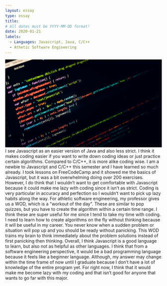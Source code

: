 ```yaml
---
layout: essay
type: essay
title: 
# All dates must be YYYY-MM-DD format!
date: 2020-01-21
labels:
  - Languages: Javascript, Java, C/C++
  - Athetic Software Engineering
---
```


<img class="ui medium left floated image" src="../images/java.jpeg">
I see Javascript as an easier version of Java and also less strict.  I think it makes coding easier if you want to write down coding ideas or just practice certain algorithms.  Compared to C/C++, it is more alike coding wise.  I am a newbie to Javascript and C/C++ this semester and I have learned so much already.  I took lessons on FreeCodeCamp and it showed me the basics of Javascript, but it was a bit overwhelming doing over 200 exercises. However, I do think that I wouldnʻt want to get comfortable with Javascript because it could make me lazy with coding since it isnʻt as strict.  Coding is very particular in accuracy and perfection so I wouldnʻt want to pick up lazy habits along the way.  
For athletic software engineering, my professor gives us a WOD, which is a "workout of the day".  These are similar to pop quizzes, but you have to create the algorithm within a certain time range.  I think these are super useful for me since I tend to take my time with coding.  I need to learn how to create algorithms on the fly without thinking because it will be useful in my career.  You never know when a sudden problem or situation will pop up and you should be ready without panicking.  This WOD trains my brain to think immediately about the problem solutions instead of first panicking then thinking.  
Overall, I think Javascript is a good language to learn, but also not as helpful as other languages.  I think that from a software engineering perspective, it would be a bad programming language because it feels like a beginner language.  Although, my answer may change within the time frame of now until I graduate because I donʻt have a lot of knowledge of the entire program yet.  For right now, I think that it would make me become lazy with my coding and that isnʻt good for anyone that wants to go far with this major.  

